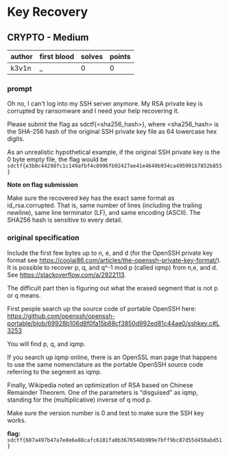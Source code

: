 # Key Recovery
## CRYPTO - Medium
| author | first blood | solves | points |
|--------| --- | --- | --- |
| k3v1n  | _ | 0 | 0 |
### prompt
Oh no, I can't log into my SSH server anymore. My RSA private key is corrupted by ransomware and I need your help recovering it.

Please submit the flag as sdctf{<sha256_hash>}, where <sha256_hash> is the SHA-256 hash of the original SSH private key file as 64 lowercase hex digits.

As an unrealistic hypothetical example, if the original SSH private key is the 0 byte empty file, the flag would be `sdctf{e3b0c44298fc1c149afbf4c8996fb92427ae41e4649b934ca495991b7852b855}`

**Note on flag submission**

Make sure the recovered key has the exact same format as id_rsa.corrupted. That is, same number of lines (including the trailing newline), same line terminator (LF), and same encoding (ASCII). The SHA256 hash is sensitive to every detail.

### original specification
Include the first few bytes up to n, e, and d (for the OpenSSH private key format see https://coolaj86.com/articles/the-openssh-private-key-format/). It is possible to recover p, q, and q^-1 mod p (called iqmp) from n,e, and d. See https://stackoverflow.com/a/2922113. 

The difficult part then is figuring out what the erased segment that is not p or q means.

First people search up the source code of portable OpenSSH here: https://github.com/openssh/openssh-portable/blob/69928b106d8f0fa15b88cf3850d992ed81c44ae0/sshkey.c#L3253

You will find p, q, and iqmp.

If you search up iqmp online, there is an OpenSSL man page that happens to use the same nomenclature as the portable OpenSSH source code referring to the segment as iqmp.

Finally, Wikipedia noted an optimization of RSA based on Chinese Remainder Theorem. One of the parameters is “disguised” as iqmp, standing for the (multiplicative) inverse of q mod p.

Make sure the version number is 0 and test to make sure the SSH key works.

**flag:** `sdctf{687a497b47a7e8e6e88cafc6181fa0b3676548b989e7bff9bc87d55d450abd51}`

